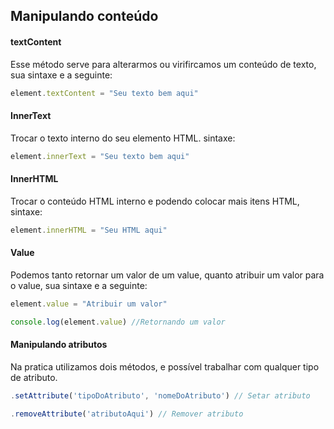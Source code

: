## Manipulando conteúdo

#### textContent
Esse método serve para alterarmos ou virifircamos um conteúdo de texto, sua sintaxe e a seguinte:
```js
element.textContent = "Seu texto bem aqui"
```

#### InnerText
Trocar o texto interno do seu elemento HTML. sintaxe:
```js
element.innerText = "Seu texto bem aqui"
```

#### InnerHTML
Trocar o conteúdo HTML interno e podendo colocar mais itens HTML, sintaxe:
```js
element.innerHTML = "Seu HTML aqui"
```

#### Value
Podemos tanto retornar um valor de um value, quanto atribuir um valor para o value, sua sintaxe e a seguinte:
```js
element.value = "Atribuir um valor"

console.log(element.value) //Retornando um valor
```

#### Manipulando atributos
Na pratica utilizamos dois métodos, e possível trabalhar com qualquer tipo de atributo.
```js
.setAttribute('tipoDoAtributo', 'nomeDoAtributo') // Setar atributo

.removeAttribute('atributoAqui') // Remover atributo
```